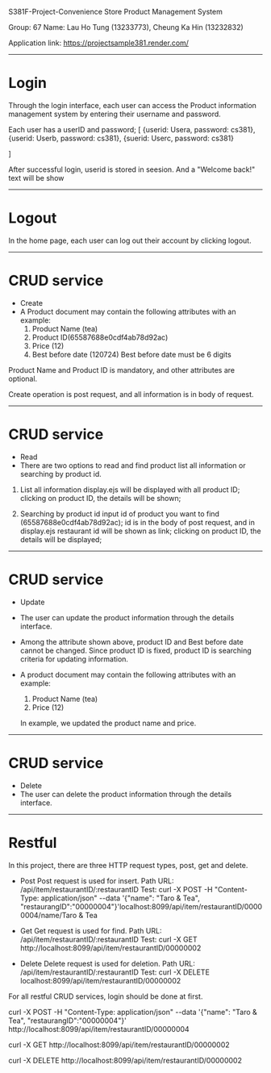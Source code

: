 S381F-Project-Convenience Store Product Management System

Group: 67
Name: 
Lau Ho Tung (13233773),
Cheung Ka Hin (13232832)

Application link: https://projectsample381.render.com/

********************************************
# Login
Through the login interface, each user can access the Product information management system by entering their username and password.

Each user has a userID and password;
[
	{userid: Usera, password: cs381},
	{userid: Userb, password: cs381},
	{suerid: Userc, password: cs381}

]

After successful login, userid is stored in seesion. And a "Welcome back!" text will be show

********************************************
# Logout
In the home page, each user can log out their account by clicking logout.

********************************************
# CRUD service
- Create
-	A Product document may contain the following attributes with an example: 
	1)	Product Name (tea)
	2)	Product ID(65587688e0cdf4ab78d92ac)
	3)	Price (12)
	4)	Best before date (120724) Best before date must be 6 digits
	
Product Name and Product ID is mandatory, and other attributes are optional.

Create operation is post request, and all information is in body of request.

********************************************
# CRUD service
- Read
-  There are two options to read and find product list all information or searching by product id.

1) List all information
	display.ejs will be displayed with all product ID;
	clicking on product ID, the details will be shown;

2) Searching by product id
	input id of product you want to find (65587688e0cdf4ab78d92ac);
	id is in the body of post request, and in display.ejs restaurant id will be shown as link;
	clicking on product ID, the details will be displayed;

********************************************
# CRUD service
- Update
-	The user can update the product information through the details interface.
-	Among the attribute shown above, product ID and Best before date cannot be changed. Since product ID is fixed, product ID is searching criteria for updating information. 

-	A product document may contain the following attributes with an example: 
	1)	Product Name (tea)
	2)	Price (12)

	In example, we updated the product name and price.

********************************************
# CRUD service
- Delete
-	The user can delete the product information through the details interface.

********************************************
# Restful
In this project, there are three HTTP request types, post, get and delete.
- Post 
	Post request is used for insert.
	Path URL: /api/item/restaurantID/:restaurantID
	Test: curl -X POST -H "Content-Type: application/json" --data '{"name": "Taro & Tea", "restaurangID":"00000004"}'localhost:8099/api/item/restaurantID/00000004/name/Taro & Tea

- Get
	Get request is used for find.
	Path URL: /api/item/restaurantID/:restaurantID
	Test: curl -X GET http://localhost:8099/api/item/restaurantID/00000002

- Delete
	Delete request is used for deletion.
	Path URL: /api/item/restaurantID/:restaurantID
	Test: curl -X DELETE localhost:8099/api/item/restaurantID/00000002

For all restful CRUD services, login should be done at first.


curl -X POST -H "Content-Type: application/json" --data '{"name": "Taro & Tea", "restaurangID":"00000004"}' http://localhost:8099/api/item/restaurantID/00000004

curl -X GET http://localhost:8099/api/item/restaurantID/00000002

curl -X DELETE http://localhost:8099/api/item/restaurantID/00000002
